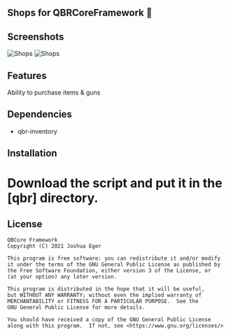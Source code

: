 ## Shops for QBRCoreFramework 🛒

## Screenshots
![Shops](https://cdn.discordapp.com/attachments/1021700112776437760/1183253072965804072/image.png?ex=6587a94c&is=6575344c&hm=85fb2e0c7b086865d2d3b00a23f9860ef13505d994c9b2126e0899ca9f887f41&)
![Shops](https://cdn.discordapp.com/attachments/1021700112776437760/1183253638081155163/image.png?ex=6587a9d3&is=657534d3&hm=91279e804c76d86e51d0c8685c37a1b9787b30bfa503f46b351fda987c8f91c0&)


## Features
Ability to purchase items & guns

## Dependencies
- qbr-inventory

## Installation

# Download the script and put it in the [qbr] directory.

## License
```
QBCore Framework
Copyright (C) 2021 Joshua Eger

This program is free software: you can redistribute it and/or modify
it under the terms of the GNU General Public License as published by
the Free Software Foundation, either version 3 of the License, or
(at your option) any later version.

This program is distributed in the hope that it will be useful,
but WITHOUT ANY WARRANTY; without even the implied warranty of
MERCHANTABILITY or FITNESS FOR A PARTICULAR PURPOSE.  See the
GNU General Public License for more details.

You should have received a copy of the GNU General Public License
along with this program.  If not, see <https://www.gnu.org/licenses/>
```
